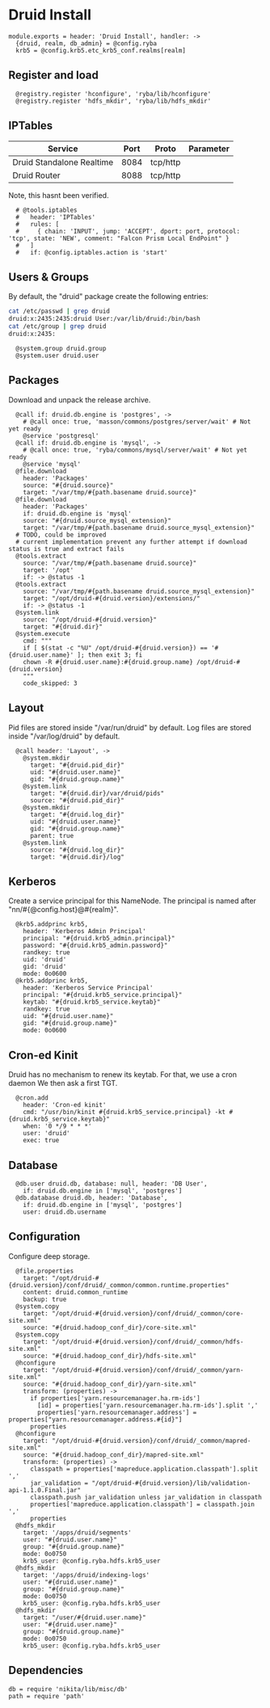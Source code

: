 
# Druid Install

    module.exports = header: 'Druid Install', handler: ->
      {druid, realm, db_admin} = @config.ryba
      krb5 = @config.krb5.etc_krb5_conf.realms[realm]

## Register and load

      @registry.register 'hconfigure', 'ryba/lib/hconfigure'
      @registry.register 'hdfs_mkdir', 'ryba/lib/hdfs_mkdir'

## IPTables

| Service   | Port       | Proto     | Parameter                   |
|-----------|------------|-----------|-----------------------------|
| Druid Standalone Realtime    | 8084      | tcp/http  |  |
| Druid Router    | 8088      | tcp/http  |  |

Note, this hasnt been verified.

      # @tools.iptables
      #   header: 'IPTables'
      #   rules: [
      #     { chain: 'INPUT', jump: 'ACCEPT', dport: port, protocol: 'tcp', state: 'NEW', comment: "Falcon Prism Local EndPoint" }
      #   ]
      #   if: @config.iptables.action is 'start'

## Users & Groups

By default, the "druid" package create the following entries:

```bash
cat /etc/passwd | grep druid
druid:x:2435:2435:druid User:/var/lib/druid:/bin/bash
cat /etc/group | grep druid
druid:x:2435:
```

      @system.group druid.group
      @system.user druid.user

## Packages

Download and unpack the release archive.

      @call if: druid.db.engine is 'postgres', ->
        # @call once: true, 'masson/commons/postgres/server/wait' # Not yet ready
        @service 'postgresql'
      @call if: druid.db.engine is 'mysql', ->
        # @call once: true, 'ryba/commons/mysql/server/wait' # Not yet ready
        @service 'mysql'
      @file.download
        header: 'Packages'
        source: "#{druid.source}"
        target: "/var/tmp/#{path.basename druid.source}"
      @file.download
        header: 'Packages'
        if: druid.db.engine is 'mysql'
        source: "#{druid.source_mysql_extension}"
        target: "/var/tmp/#{path.basename druid.source_mysql_extension}"
      # TODO, could be improved
      # current implementation prevent any further attempt if download status is true and extract fails
      @tools.extract
        source: "/var/tmp/#{path.basename druid.source}"
        target: '/opt'
        if: -> @status -1
      @tools.extract
        source: "/var/tmp/#{path.basename druid.source_mysql_extension}"
        target: "/opt/druid-#{druid.version}/extensions/"
        if: -> @status -1
      @system.link
        source: "/opt/druid-#{druid.version}"
        target: "#{druid.dir}"
      @system.execute
        cmd: """
        if [ $(stat -c "%U" /opt/druid-#{druid.version}) == '#{druid.user.name}' ]; then exit 3; fi
        chown -R #{druid.user.name}:#{druid.group.name} /opt/druid-#{druid.version}
        """
        code_skipped: 3

## Layout

Pid files are stored inside "/var/run/druid" by default.
Log files are stored inside "/var/log/druid" by default.

      @call header: 'Layout', ->
        @system.mkdir
          target: "#{druid.pid_dir}"
          uid: "#{druid.user.name}"
          gid: "#{druid.group.name}"
        @system.link
          target: "#{druid.dir}/var/druid/pids"
          source: "#{druid.pid_dir}"
        @system.mkdir
          target: "#{druid.log_dir}"
          uid: "#{druid.user.name}"
          gid: "#{druid.group.name}"
          parent: true
        @system.link
          source: "#{druid.log_dir}"
          target: "#{druid.dir}/log"

## Kerberos

Create a service principal for this NameNode. The principal is named after
"nn/#{@config.host}@#{realm}".

      @krb5.addprinc krb5,
        header: 'Kerberos Admin Principal'
        principal: "#{druid.krb5_admin.principal}"
        password: "#{druid.krb5_admin.password}"
        randkey: true
        uid: 'druid'
        gid: 'druid'
        mode: 0o0600
      @krb5.addprinc krb5,
        header: 'Kerberos Service Principal'
        principal: "#{druid.krb5_service.principal}"
        keytab: "#{druid.krb5_service.keytab}"
        randkey: true
        uid: "#{druid.user.name}"
        gid: "#{druid.group.name}"
        mode: 0o0600

## Cron-ed Kinit

Druid has no mechanism to renew its keytab. For that, we use a cron daemon
We then ask a first TGT.

      @cron.add
        header: 'Cron-ed kinit'
        cmd: "/usr/bin/kinit #{druid.krb5_service.principal} -kt #{druid.krb5_service.keytab}"
        when: '0 */9 * * *'
        user: 'druid'
        exec: true

## Database

      @db.user druid.db, database: null, header: 'DB User',
        if: druid.db.engine in ['mysql', 'postgres']
      @db.database druid.db, header: 'Database',
        if: druid.db.engine in ['mysql', 'postgres']
        user: druid.db.username

## Configuration

Configure deep storage.

      @file.properties
        target: "/opt/druid-#{druid.version}/conf/druid/_common/common.runtime.properties"
        content: druid.common_runtime
        backup: true
      @system.copy
        target: "/opt/druid-#{druid.version}/conf/druid/_common/core-site.xml"
        source: "#{druid.hadoop_conf_dir}/core-site.xml"
      @system.copy
        target: "/opt/druid-#{druid.version}/conf/druid/_common/hdfs-site.xml"
        source: "#{druid.hadoop_conf_dir}/hdfs-site.xml"
      @hconfigure
        target: "/opt/druid-#{druid.version}/conf/druid/_common/yarn-site.xml"
        source: "#{druid.hadoop_conf_dir}/yarn-site.xml"
        transform: (properties) ->
          if properties['yarn.resourcemanager.ha.rm-ids']
            [id] = properties['yarn.resourcemanager.ha.rm-ids'].split ','
            properties['yarn.resourcemanager.address'] = properties["yarn.resourcemanager.address.#{id}"]
          properties
      @hconfigure
        target: "/opt/druid-#{druid.version}/conf/druid/_common/mapred-site.xml"
        source: "#{druid.hadoop_conf_dir}/mapred-site.xml"
        transform: (properties) ->
          classpath = properties['mapreduce.application.classpath'].split ','
          jar_validation = "/opt/druid-#{druid.version}/lib/validation-api-1.1.0.Final.jar"
          classpath.push jar_validation unless jar_validation in classpath
          properties['mapreduce.application.classpath'] = classpath.join ','
          properties
      @hdfs_mkdir
        target: '/apps/druid/segments'
        user: "#{druid.user.name}"
        group: "#{druid.group.name}"
        mode: 0o0750
        krb5_user: @config.ryba.hdfs.krb5_user
      @hdfs_mkdir
        target: '/apps/druid/indexing-logs'
        user: "#{druid.user.name}"
        group: "#{druid.group.name}"
        mode: 0o0750
        krb5_user: @config.ryba.hdfs.krb5_user
      @hdfs_mkdir
        target: "/user/#{druid.user.name}"
        user: "#{druid.user.name}"
        group: "#{druid.group.name}"
        mode: 0o0750
        krb5_user: @config.ryba.hdfs.krb5_user

## Dependencies

    db = require 'nikita/lib/misc/db'
    path = require 'path'
